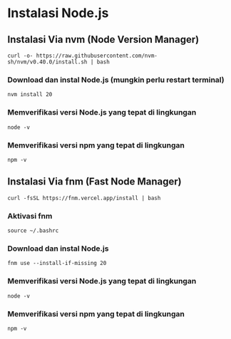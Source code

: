 # Instalasi Node.js

## Instalasi Via nvm (Node Version Manager)

```
curl -o- https://raw.githubusercontent.com/nvm-sh/nvm/v0.40.0/install.sh | bash
```

### Download dan instal Node.js (mungkin perlu restart terminal)

```
nvm install 20
```

### Memverifikasi versi Node.js yang tepat di lingkungan

```
node -v
```

### Memverifikasi versi npm yang tepat di lingkungan

```
npm -v
```

## Instalasi Via fnm (Fast Node Manager)

```
curl -fsSL https://fnm.vercel.app/install | bash
```

### Aktivasi fnm

```
source ~/.bashrc
```

### Download dan instal Node.js

```
fnm use --install-if-missing 20
```

### Memverifikasi versi Node.js yang tepat di lingkungan

```
node -v
```

### Memverifikasi versi npm yang tepat di lingkungan

```
npm -v
```
